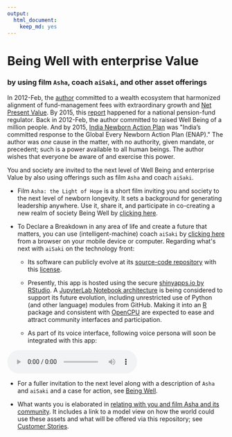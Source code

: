 ```yaml
---
output: 
  html_document:
    keep_md: yes
---
```

# Being Well with enterprise Value
### by using film `Asha`, coach `aiSaki`, and other asset offerings


In 2012-Feb, the [author](mailto:yadevinit@gmail.com) committed to a wealth ecosystem that harmonized alignment of fund-management fees with extraordinary growth and [Net Present Value](https://en.wikipedia.org/wiki/Net_present_value). By 2015, this [report](http://pfrda.org.in/myauth/admin/showimg.cshtml?ID=682) happened for a national pension-fund regulator. Back in 2012-Feb, the author committed to raised Well Being of a million people. And by 2015, [India Newborn Action Plan](http://nhm.gov.in/india-newborn-action-plan.html) was "India’s committed response to the Global Every Newborn Action Plan (ENAP)." The author was *one* cause in the matter, with no authority, given mandate, or precedent; such is a power available to all human beings. The author wishes that everyone be aware of and exercise this power.

You and society are invited to the next level of Well Being and enterprise Value by also using offerings such as film `Asha` and coach `aiSaki`.

* Film `Asha: the Light of Hope` is a short film inviting you and society to the next level of newborn longevity. It sets a background for generating leadership anywhere. Use it, share it, and participate in co-creating a new realm of society Being Well by [clicking here](https://www.youtube.com/watch?v=97ldaTXYRks).

* To Declare a Breakdown in any area of life and create a future that matters, you can use (intelligent-machine) coach `aiSaki` by [clicking here](https://yadevinit.shinyapps.io/aiSaki/) from a browser on your mobile device or computer. Regarding what's next with `aiSaki` on the technology front:

    + Its software can publicly evolve at its [source-code repository](https://github.com/yadevinit/aiSaki) with this [license](../aiSaki/LICENSE).

    + Presently, this app is hosted using the secure [shinyapps.io by RStudio](http://www.shinyapps.io/). A [JupyterLab Notebook architecture](http://jupyterlab.readthedocs.io/en/stable/user/notebook.html) is being considered to support its future evolution, including unrestricted use of Python (and other language) modules from GitHub. Making it into an [R](http://r-project.org/) package and consistent with [OpenCPU](https://www.opencpu.org/) are expected to ease and attract community interfaces and participation.

    + As part of its voice interface, following voice persona will soon be integrated with this app:
<!--html_preserve--><audio src="persona-JagjitSingh.mp3" type="audio/mp3" autoplay controls></audio><!--/html_preserve-->

* For a fuller invitation to the next level along with a description of `Asha` and `aiSaki` and a case for action, see [Being Well](https://docs.google.com/document/d/1C4MhOxbjH5keOC9nx-6cR4hXQ-ym6or6Nb7bgb4C-Hk/edit?usp=sharing).

* What wants you is elaborated in [relating with you and film Asha and its community](https://docs.google.com/document/d/1UbqK7qysyUnMIh3GRBerIr-GqLTPM1pJv7FVfpCdIHg/edit?usp=sharing). It includes a link to a model view on how the world could use these assets and what will be offered via this repository; see [Customer Stories](https://docs.google.com/document/d/1UvSGRAsW2NRFPMFVkFeNAhxlySTXRaRAfqUALMnKnZ0/edit?usp=sharing).
